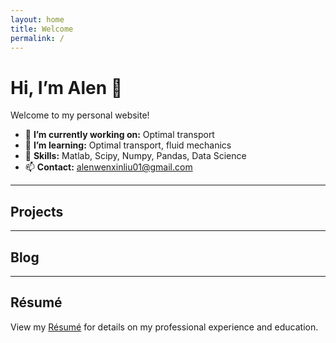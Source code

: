 ```yaml
---
layout: home
title: Welcome
permalink: /
---
```


# Hi, I’m Alen 👋

Welcome to my personal website! 

- 🔭 **I’m currently working on:** Optimal transport
- 🌱 **I’m learning:** Optimal transport, fluid mechanics
- 💼 **Skills:** Matlab, Scipy, Numpy, Pandas, Data Science
- 📫 **Contact:** [alenwenxinliu01@gmail.com](mailto:alenwenxinliu01@gmail.com)

---

## Projects

<!-- - [Project A](https://github.com/alenwenxinliu/project-a)  
  A concise description of what Project A does.

- [Project B](https://github.com/alenwenxinliu/project-b)  
  A brief overview of Project B’s purpose. -->

---

## Blog

<!-- I share articles on web development, open‑source, and tech.  
Check out my [blog](/blog/) for the latest posts. -->

---

## Résumé

View my [Résumé](//CV.pdf/) for details on my professional experience and education.